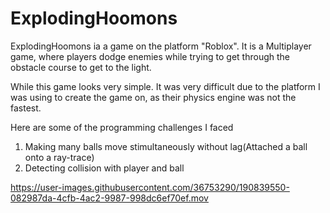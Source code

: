 # ExplodingHoomons

ExplodingHoomons ia a game on the platform "Roblox". It is a Multiplayer game, where players dodge enemies while trying to get through the obstacle course to get to the light.

While this game looks very simple. It was very difficult due to the platform I was using to create the game on, as their physics engine
was not the fastest.

Here are some of the programming challenges I faced

1. Making many balls move stimultaneously without lag(Attached a ball onto a ray-trace)
2. Detecting collision with player and ball

https://user-images.githubusercontent.com/36753290/190839550-082987da-4cfb-4ac2-9987-998dc6ef70ef.mov
